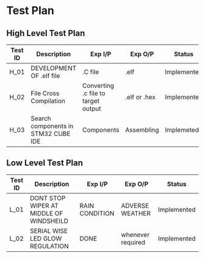# Test Plan
## High Level Test Plan

| Test ID| Description | Exp I/P | Exp O/P | Status |
| -------| ----------- | ------- | ------- | ------ |
| H_01 | DEVELOPMENT OF .elf file    | .C file | .elf| Implemented |
| H_02 | File Cross  Compilation  | Converting .c file to target output | .elf or .hex   | Implemented |
| H_03 | Search components in STM32 CUBE IDE |  Components  | Assembling     | Implemeted  |

## Low Level Test Plan

| Test ID| Description | Exp I/P | Exp O/P | Status |
| -------| ----------- | ------- | ------- | ------ |
| L_01 | DONT STOP WIPER AT MIDDLE OF WINDSHEILD  | RAIN CONDITION | ADVERSE WEATHER | Implemented |
| L_02 | SERIAL WISE LED GLOW REGULATION | DONE | whenever required | Implemented |

